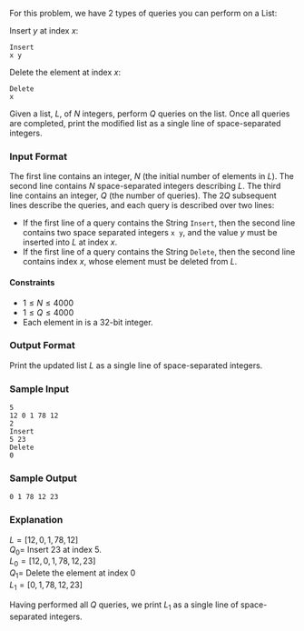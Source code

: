 For this problem, we have $2$ types of queries you can perform on a List:

Insert $y$ at index $x$:
```
Insert
x y
```
Delete the element at index $x$:
```
Delete
x
```
Given a list, $L$, of $N$ integers, perform $Q$ queries on the list. Once all queries are completed, print the modified list as a single line of space-separated integers.

### Input Format

The first line contains an integer, $N$ (the initial number of elements in $L$).
The second line contains $N$ space-separated integers describing $L$.
The third line contains an integer, $Q$ (the number of queries).
The $2Q$ subsequent lines describe the queries, and each query is described over two lines:

- If the first line of a query contains the String `Insert`, then the second line contains two space separated integers `x y`, and the value $y$ must be inserted into $L$ at index $x$.
- If the first line of a query contains the String `Delete`, then the second line contains index $x$, whose element must be deleted from $L$.

#### Constraints

- $1 \le N \le 4000$
- $1 \le Q \le 4000$
- Each element in is a 32-bit integer.

### Output Format

Print the updated list $L$ as a single line of space-separated integers.

### Sample Input
```
5
12 0 1 78 12
2
Insert
5 23
Delete
0
```

### Sample Output
```
0 1 78 12 23
```

### Explanation

$L = [12,0,1,78,12]$\
$Q_0 =$ Insert 23 at index $5$.\
$L_0 = [12,0,1,78,12,23]$\
$Q_1 =$ Delete the element at index $0$\
$L_1 = [0,1,78,12,23]$

Having performed all $Q$ queries, we print $L_1$ as a single line of space-separated integers.